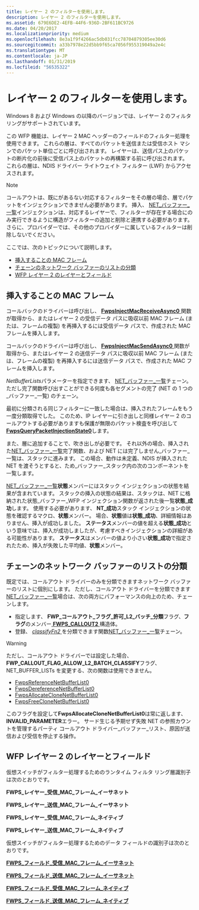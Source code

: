 ```yaml
---
title: レイヤー 2 のフィルターを使用します。
description: レイヤー 2 のフィルターを使用します。
ms.assetid: 679E6DE2-4EFB-44F6-936D-2BF611BC9726
ms.date: 04/20/2017
ms.localizationpriority: medium
ms.openlocfilehash: 8e3a1f9f4266ac5db031fcc78704879305ee30d6
ms.sourcegitcommit: a33b7978e22d5bb9f65ca7056f955319049a2e4c
ms.translationtype: MT
ms.contentlocale: ja-JP
ms.lasthandoff: 01/31/2019
ms.locfileid: "56535322"
---
```

# <a name="using-layer-2-filtering"></a>レイヤー 2 のフィルターを使用します。

Windows 8 および Windows の以降のバージョンでは、レイヤー 2 のフィルタ リングがサポートされています。

この WFP 機能は、レイヤー 2 MAC ヘッダーのフィールドのフィルター処理を使用できます。 これらの層は、すべてのパケットを送信または受信ホスト マシンでのパケット単位ごとに呼び出されます。 レイヤーは、送信パス上のパケットの断片化の前後に受信パス上のパケットの再構築する前に呼び出されます。 これらの層は、NDIS ドライバー ライトウェイト フィルター (LWF) からアクセスされます。

> [!NOTE]
> コールアウトは、既にがあるない対応するフィルターをその層の場合、層でパケットをインジェクションできません必要があります。 挿入、 [NET\_バッファー\_一覧](net-buffer-list-structure.md)インジェクションは、対応するレイヤーで、フィルターが存在する場合にのみ実行できるように構造がフィルターの追加と削除と連携する必要があります。 さらに、プロバイダーでは、その他のプロバイダーに属しているフィルターは削除しないでください。 

ここでは、次のトピックについて説明します。

-   [挿入することの MAC フレーム](#injecting-mac-frames)
-   [チェーンのネットワーク バッファーのリストの分類](#classifying-chained-network-buffer-lists)
-   [WFP レイヤー 2 のレイヤーとフィールド](#wfp-layer-2-layers-and-fields)

## <a name="injecting-mac-frames"></a>挿入することの MAC フレーム

コールバックのドライバーは呼び出し、 [ **FwpsInjectMacReceiveAsync0** ](https://msdn.microsoft.com/library/windows/hardware/hh439588)関数が取得から、またはレイヤー 2 の受信データ パスに吸収以前 MAC フレーム (または、フレームの複製) を再挿入するには受信データ パスで、作成された MAC フレームを挿入します。

コールバックのドライバーは呼び出し、 [ **FwpsInjectMacSendAsync0** ](https://msdn.microsoft.com/library/windows/hardware/hh439593)関数が取得から、またはレイヤー 2 の送信データ パスに吸収以前 MAC フレーム (または、フレームの複製) を再挿入するには送信データ パスで、作成された MAC フレームを挿入します。

*NetBufferLists*パラメーターを指定できます、 [NET\_バッファー\_一覧](net-buffer-list-structure.md)チェーン。 ただし完了関数呼び出すことができる何度も各セグメントの完了 (NET の 1 つの\_バッファー\_一覧) のチェーン。

最初に分類される同じフィルターに一致した場合は、挿入されたフレームをもう一度分類取得でした。 このため、IP レイヤーに引き出しと同様レイヤー 2 のコールアウトする必要がありますも保護が無限のパケット検査を呼び出して[ **FwpsQueryPacketInjectionState0**](https://msdn.microsoft.com/library/windows/hardware/ff551202)します。

また、層に追加することで、吹き出しが必要です。 それ以外の場合、挿入された[NET\_バッファー\_一覧](net-buffer-list-structure.md)完了関数、および NET には完了しません\_バッファー\_一覧は、スタックに進みます。 この場合、動作は未定義、NDIS が挿入された NET を渡そうとすると、ため\_バッファー\_スタック内の次のコンポーネントを一覧します。

[NET\_バッファー\_一覧](net-buffer-list-structure.md)**状態**メンバーにはスタック インジェクションの状態を結果が含まれています。 スタックの挿入の状態の結果は、スタックは、NET に格納された状態\_バッファー\_WFP インジェクション関数が返された後一覧**状態\_成功**します。 使用する必要があります、 **NT\_成功**スタック インジェクションの状態を確認するマクロ、**状態**メンバー。 場合、**状態**値は**状態\_成功**、詳細情報はありません、挿入が成功しました。 **ステータス**メンバーの値を超える**状態\_成功**という意味では、挿入が成功しましたが、考慮すべきインジェクションの詳細がある可能性があります。 **ステータス**はメンバーの値より小さい**状態\_成功**で指定されたため、挿入が失敗した平均値、**状態**メンバー。

## <a name="classifying-chained-network-buffer-lists"></a>チェーンのネットワーク バッファーのリストの分類

既定では、コールアウト ドライバーのみを分類できますネットワーク バッファーのリストに個別にします。 ただし、コールアウト ドライバーを分類できます[NET\_バッファー\_一覧](net-buffer-list-structure.md)場合は、次の両方にパフォーマンスの向上のため、チェーンします。

-   指定します、 **FWP\_コールアウト\_フラグ\_許可\_L2\_バッチ\_分類**フラグ、**フラグ**のメンバー[ **FWPS\_CALLOUT2** ](https://msdn.microsoft.com/library/windows/hardware/hh439700)構造体。
-   登録、 [ *classifyFn2* ](https://msdn.microsoft.com/library/windows/hardware/hh439337)を分類できます関数[NET\_バッファー\_一覧](net-buffer-list-structure.md)チェーン。

> [!WARNING]
> ただし、コールアウト ドライバーでは設定した場合、 **FWP_CALLOUT_FLAG_ALLOW_L2_BATCH_CLASSIFY**フラグ、NET_BUFFER_LISTs を変更する、次の関数は使用できません。
> 
> - [FwpsReferenceNetBufferList0](https://msdn.microsoft.com/library/windows/hardware/ff551206)
> - [FwpsDereferenceNetBufferList0](https://msdn.microsoft.com/library/windows/hardware/ff551159)
> - [FwpsAllocateCloneNetBufferList0](https://msdn.microsoft.com/library/windows/hardware/ff551134)
> - [FwpsFreeCloneNetBufferList0](https://msdn.microsoft.com/library/windows/hardware/ff551170)
>
> このフラグを設定して**FwpsAllocateCloneNetBufferList0**は常に返します、 **INVALID_PARAMETER**エラー。 サード生じる予期せず失敗 NET の参照カウントを管理するパーティ コールアウト ドライバー\_バッファー\_リスト、原因が送信および受信を停止する操作。

## <a name="wfp-layer-2-layers-and-fields"></a>WFP レイヤー 2 のレイヤーとフィールド

仮想スイッチがフィルター処理するためのランタイム フィルタ リング層識別子は次のとおりです。

**FWPS\_レイヤー\_受信\_MAC\_フレーム\_イーサネット**

**FWPS\_レイヤー\_送信\_MAC\_フレーム\_イーサネット**

**FWPS\_レイヤー\_受信\_MAC\_フレーム\_ネイティブ**

**FWPS\_レイヤー\_送信\_MAC\_フレーム\_ネイティブ**

仮想スイッチがフィルター処理するためのデータ フィールドの識別子は次のとおりです。

[**FWPS\_フィールド\_受信\_MAC\_フレーム\_イーサネット**](https://msdn.microsoft.com/library/windows/hardware/ff551291)

[**FWPS\_フィールド\_送信\_MAC\_フレーム\_イーサネット**](https://msdn.microsoft.com/library/windows/hardware/ff551334)

[**FWPS\_フィールド\_受信\_MAC\_フレーム\_ネイティブ**](https://msdn.microsoft.com/library/windows/hardware/hh439728)

[**FWPS\_フィールド\_送信\_MAC\_フレーム\_ネイティブ**](https://msdn.microsoft.com/library/windows/hardware/hh439757)

 

 






